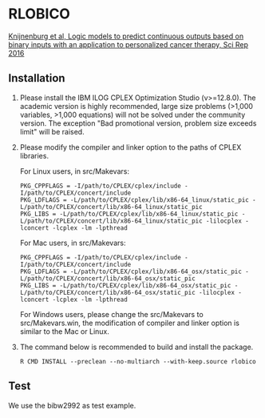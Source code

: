 # RLOBICO

[Knijnenburg et al, Logic models to predict continuous outputs based on binary inputs with an application to personalized cancer therapy, Sci Rep 2016](https://www.nature.com/articles/srep36812)

## Installation

1. Please install the IBM ILOG CPLEX Optimization Studio (v>=12.8.0). The academic version is highly recommended, large size problems (>1,000 variables, >1,000 equations) will not be solved under the community version. The exception "Bad promotional version, problem size exceeds limit" will be raised.

2. Please modify the compiler and linker option to the paths of CPLEX libraries.
   
   For Linux users, in src/Makevars:
   ```
   PKG_CPPFLAGS = -I/path/to/CPLEX/cplex/include -I/path/to/CPLEX/concert/include
   PKG_LDFLAGS = -L/path/to/CPLEX/cplex/lib/x86-64_linux/static_pic -L/path/to/CPLEX/concert/lib/x86-64_linux/static_pic
   PKG_LIBS = -L/path/to/CPLEX/cplex/lib/x86-64_linux/static_pic -L/path/to/CPLEX/concert/lib/x86-64_linux/static_pic -lilocplex -lconcert -lcplex -lm -lpthread
   ```
   
   For Mac users, in src/Makevars:
   ```
   PKG_CPPFLAGS = -I/path/to/CPLEX/cplex/include -I/path/to/CPLEX/concert/include
   PKG_LDFLAGS = -L/path/to/CPLEX/cplex/lib/x86-64_osx/static_pic -L/path/to/CPLEX/concert/lib/x86-64_osx/static_pic
   PKG_LIBS = -L/path/to/CPLEX/cplex/lib/x86-64_osx/static_pic -L/path/to/CPLEX/concert/lib/x86-64_osx/static_pic -lilocplex -lconcert -lcplex -lm -lpthread
   ```
   
   For Windows users, please change the src/Makevars to src/Makevars.win, the modification of compiler and linker option is similar to the Mac or Linux.
   
3. The command below is recommended to build and install the package.
   ```
   R CMD INSTALL --preclean --no-multiarch --with-keep.source rlobico
   ```


## Test

We use the bibw2992 as test example.

   
   
   
